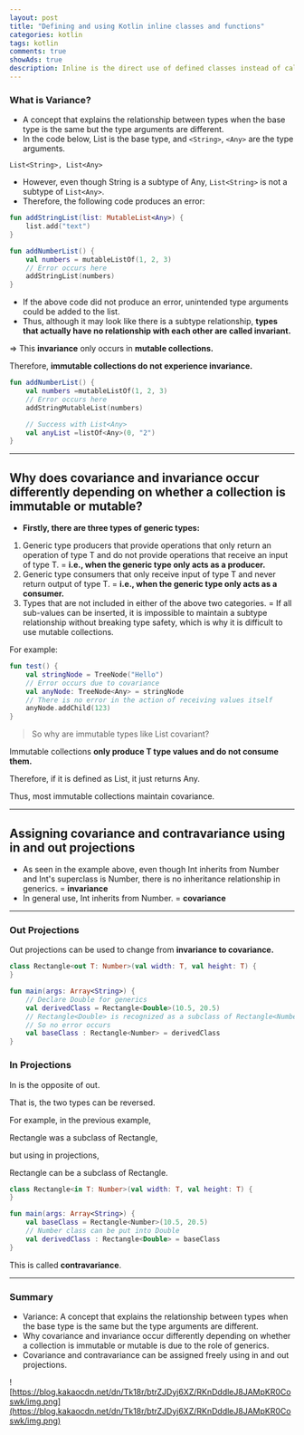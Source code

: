 ```yaml
---  
layout: post  
title: "Defining and using Kotlin inline classes and functions"  
categories: kotlin
tags: kotlin
comments: true
showAds: true
description: Inline is the direct use of defined classes instead of calling a function or class in the body, which is usually used when creating a wrapping class. However, using inline classes is not meaningful when boxing processes occur frequently.
---  
```


### What is Variance?
- A concept that explains the relationship between types when the base type is the same but the type arguments are different.
- In the code below, List is the base type, and `<String>`, `<Any>` are the type arguments.

```
List<String>, List<Any>

```

- However, even though String is a subtype of Any, `List<String>` is not a subtype of `List<Any>`.
- Therefore, the following code produces an error:

``` kotlin
fun addStringList(list: MutableList<Any>) {
    list.add("text")
}

fun addNumberList() {
    val numbers = mutableListOf(1, 2, 3)
    // Error occurs here
    addStringList(numbers)
}

```

- If the above code did not produce an error, unintended type arguments could be added to the list.
- Thus, although it may look like there is a subtype relationship, **types that actually have no relationship with each other are called invariant.**

⇒ This **invariance** only occurs in **mutable collections.**

Therefore, **immutable collections do not experience invariance.**

``` kotlin
fun addNumberList() {
    val numbers =mutableListOf(1, 2, 3)
    // Error occurs here
    addStringMutableList(numbers)

    // Success with List<Any>
    val anyList =listOf<Any>(0, "2")
}

```

---

## Why does covariance and invariance occur differently depending on whether a collection is immutable or mutable?

- **Firstly, there are three types of generic types:**
1. Generic type producers that provide operations that only return an operation of type T and do not provide operations that receive an input of type T. = **i.e., when the generic type only acts as a producer.**
2. Generic type consumers that only receive input of type T and never return output of type T. = **i.e., when the generic type only acts as a consumer.**
3. Types that are not included in either of the above two categories. = If all sub-values can be inserted, it is impossible to maintain a subtype relationship without breaking type safety, which is why it is difficult to use mutable collections.

For example:

``` kotlin
fun test() {
    val stringNode = TreeNode("Hello")
    // Error occurs due to covariance
    val anyNode: TreeNode<Any> = stringNode
    // There is no error in the action of receiving values itself
    anyNode.addChild(123)
}

```

> So why are immutable types like List<T> covariant?
> 

Immutable collections **only produce T type values and do not consume them.**

Therefore, if it is defined as List<Any>, it just returns Any.

Thus, most immutable collections maintain covariance.

---

## Assigning covariance and contravariance using in and out projections

- As seen in the example above, even though Int inherits from Number and Int's superclass is Number, there is no inheritance relationship in generics. = **invariance**
- In general use, Int inherits from Number. = **covariance**

---

### Out Projections

Out projections can be used to change from **invariance to covariance.**

``` kotlin
class Rectangle<out T: Number>(val width: T, val height: T) {
}

fun main(args: Array<String>) {
    // Declare Double for generics
    val derivedClass = Rectangle<Double>(10.5, 20.5)
    // Rectangle<Double> is recognized as a subclass of Rectangle<Number>
    // So no error occurs
    val baseClass : Rectangle<Number> = derivedClass
}

```

### In Projections

In is the opposite of out.

That is, the two types can be reversed.

For example, in the previous example,

Rectangle<Double> was a subclass of Rectangle<Number>,

but using in projections,

Rectangle<Number> can be a subclass of Rectangle<Double>.

``` kotlin
class Rectangle<in T: Number>(val width: T, val height: T) {
}

fun main(args: Array<String>) {
    val baseClass = Rectangle<Number>(10.5, 20.5)
    // Number class can be put into Double
    val derivedClass : Rectangle<Double> = baseClass
}

```

This is called **contravariance**.

---

### Summary

- Variance: A concept that explains the relationship between types when the base type is the same but the type arguments are different.
- Why covariance and invariance occur differently depending on whether a collection is immutable or mutable is due to the role of generics.
- Covariance and contravariance can be assigned freely using in and out projections.

![https://blog.kakaocdn.net/dn/Tk18r/btrZJDyj6XZ/RKnDddleJ8JAMpKR0Coswk/img.png](https://blog.kakaocdn.net/dn/Tk18r/btrZJDyj6XZ/RKnDddleJ8JAMpKR0Coswk/img.png)
